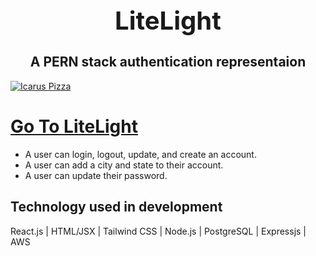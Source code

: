   <h1 style="text-align:center; font-weight:bold; font-size: 40px">
    LiteLight
  </h1>

  <h2 style="text-align:center; font-weight:4px">
    A PERN stack authentication representaion
  </h2>

[![Icarus Pizza](https://i.imgur.com/DVqmPuQ.jpg)](https://litelight.vercel.app/)
# [**Go To LiteLight**](https://litelight.vercel.app/)

- A user can login, logout, update, and create an account.
- A user can add a city and state to their account.
- A user can update their password.

## Technology used in development
React.js | HTML/JSX | Tailwind CSS | Node.js | PostgreSQL | Expressjs | AWS


